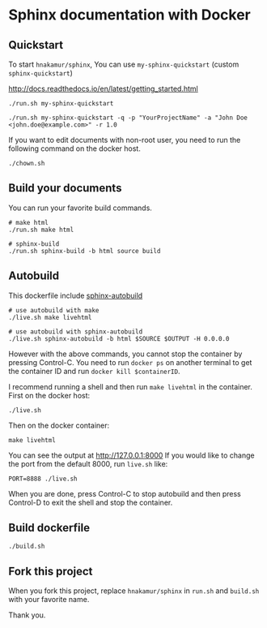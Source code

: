# Sphinx documentation with Docker

## Quickstart
To start `hnakamur/sphinx`, You can use `my-sphinx-quickstart` (custom `sphinx-quickstart`)

http://docs.readthedocs.io/en/latest/getting_started.html

```
./run.sh my-sphinx-quickstart
```

```
./run.sh my-sphinx-quickstart -q -p "YourProjectName" -a "John Doe <john.doe@example.com>" -r 1.0
```

If you want to edit documents with non-root user, you need to run the
following command on the docker host.

```
./chown.sh
```

## Build your documents

You can run your favorite build commands.

```
# make html
./run.sh make html

# sphinx-build
./run.sh sphinx-build -b html source build
```

## Autobuild

This dockerfile include [sphinx-autobuild](https://github.com/GaretJax/sphinx-autobuild)

```
# use autobuild with make
./live.sh make livehtml

# use autobuild with sphinx-autobuild
./live.sh sphinx-autobuild -b html $SOURCE $OUTPUT -H 0.0.0.0
```

However with the above commands, you cannot stop the container by pressing Control-C.
You need to run `docker ps` on another terminal to get the container ID and
run `docker kill $containerID`.

I recommend running a shell and then run `make livehtml` in the container.
First on the docker host:

```
./live.sh
```

Then on the docker container:

```
make livehtml
```

You can see the output at http://127.0.0.1:8000
If you would like to change the port from the default 8000, run `live.sh` like:

```
PORT=8888 ./live.sh
```

When you are done, press Control-C to stop autobuild and then press Control-D
to exit the shell and stop the container.


## Build dockerfile

```
./build.sh
```

## Fork this project

When you fork this project, replace `hnakamur/sphinx` in `run.sh` and `build.sh` with your favorite name.


Thank you.
